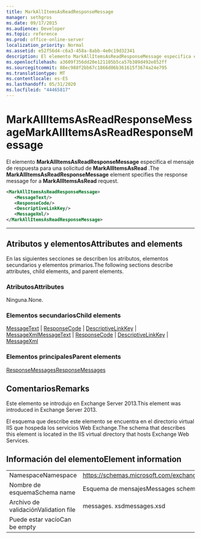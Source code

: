 ```yaml
---
title: MarkAllItemsAsReadResponseMessage
manager: sethgros
ms.date: 09/17/2015
ms.audience: Developer
ms.topic: reference
ms.prod: office-online-server
localization_priority: Normal
ms.assetid: e52f56d4-c6a3-458a-8abb-4e0c19d32341
description: El elemento MarkAllItemsAsReadResponseMessage especifica el mensaje de respuesta para una solicitud de MarkAllItemsAsRead.
ms.openlocfilehash: a3609f356dd20e121105b5ca57b389d492e852ff
ms.sourcegitcommit: 88ec988f2bb67c1866d06b361615f3674a24e795
ms.translationtype: MT
ms.contentlocale: es-ES
ms.lasthandoff: 05/31/2020
ms.locfileid: "44465817"
---
```

# <a name="markallitemsasreadresponsemessage"></a><span data-ttu-id="57acb-103">MarkAllItemsAsReadResponseMessage</span><span class="sxs-lookup"><span data-stu-id="57acb-103">MarkAllItemsAsReadResponseMessage</span></span>

<span data-ttu-id="57acb-104">El elemento **MarkAllItemsAsReadResponseMessage** especifica el mensaje de respuesta para una solicitud de **MarkAllItemsAsRead** .</span><span class="sxs-lookup"><span data-stu-id="57acb-104">The **MarkAllItemsAsReadResponseMessage** element specifies the response message for a **MarkAllItemsAsRead** request.</span></span> 
  
```XML
<MarkAllItemsAsReadResponseMessage>
   <MessageText/>
   <ResponseCode/>
   <DescriptiveLinkKey/>
   <MessageXml/>
</MarkAllItemsAsReadResponseMessage>
```

 ****
## <a name="attributes-and-elements"></a><span data-ttu-id="57acb-105">Atributos y elementos</span><span class="sxs-lookup"><span data-stu-id="57acb-105">Attributes and elements</span></span>

<span data-ttu-id="57acb-106">En las siguientes secciones se describen los atributos, elementos secundarios y elementos primarios.</span><span class="sxs-lookup"><span data-stu-id="57acb-106">The following sections describe attributes, child elements, and parent elements.</span></span>
  
### <a name="attributes"></a><span data-ttu-id="57acb-107">Atributos</span><span class="sxs-lookup"><span data-stu-id="57acb-107">Attributes</span></span>

<span data-ttu-id="57acb-108">Ninguna.</span><span class="sxs-lookup"><span data-stu-id="57acb-108">None.</span></span>
  
### <a name="child-elements"></a><span data-ttu-id="57acb-109">Elementos secundarios</span><span class="sxs-lookup"><span data-stu-id="57acb-109">Child elements</span></span>

<span data-ttu-id="57acb-110">[MessageText](messagetext.md)  |  [ResponseCode](responsecode.md)  |  [DescriptiveLinkKey](descriptivelinkkey.md)  |  [MessageXml](messagexml.md)</span><span class="sxs-lookup"><span data-stu-id="57acb-110">[MessageText](messagetext.md) | [ResponseCode](responsecode.md) | [DescriptiveLinkKey](descriptivelinkkey.md) | [MessageXml](messagexml.md)</span></span>
  
### <a name="parent-elements"></a><span data-ttu-id="57acb-111">Elementos principales</span><span class="sxs-lookup"><span data-stu-id="57acb-111">Parent elements</span></span>

[<span data-ttu-id="57acb-112">ResponseMessages</span><span class="sxs-lookup"><span data-stu-id="57acb-112">ResponseMessages</span></span>](responsemessages.md)
  
## <a name="remarks"></a><span data-ttu-id="57acb-113">Comentarios</span><span class="sxs-lookup"><span data-stu-id="57acb-113">Remarks</span></span>

<span data-ttu-id="57acb-114">Este elemento se introdujo en Exchange Server 2013.</span><span class="sxs-lookup"><span data-stu-id="57acb-114">This element was introduced in Exchange Server 2013.</span></span>
  
<span data-ttu-id="57acb-115">El esquema que describe este elemento se encuentra en el directorio virtual IIS que hospeda los servicios Web Exchange.</span><span class="sxs-lookup"><span data-stu-id="57acb-115">The schema that describes this element is located in the IIS virtual directory that hosts Exchange Web Services.</span></span>
  
## <a name="element-information"></a><span data-ttu-id="57acb-116">Información del elemento</span><span class="sxs-lookup"><span data-stu-id="57acb-116">Element information</span></span>

|||
|:-----|:-----|
|<span data-ttu-id="57acb-117">Namespace</span><span class="sxs-lookup"><span data-stu-id="57acb-117">Namespace</span></span>  <br/> |https://schemas.microsoft.com/exchange/services/2006/messages  <br/> |
|<span data-ttu-id="57acb-118">Nombre de esquema</span><span class="sxs-lookup"><span data-stu-id="57acb-118">Schema name</span></span>  <br/> |<span data-ttu-id="57acb-119">Esquema de mensajes</span><span class="sxs-lookup"><span data-stu-id="57acb-119">Messages schema</span></span>  <br/> |
|<span data-ttu-id="57acb-120">Archivo de validación</span><span class="sxs-lookup"><span data-stu-id="57acb-120">Validation file</span></span>  <br/> |<span data-ttu-id="57acb-121">messages. xsd</span><span class="sxs-lookup"><span data-stu-id="57acb-121">messages.xsd</span></span>  <br/> |
|<span data-ttu-id="57acb-122">Puede estar vacío</span><span class="sxs-lookup"><span data-stu-id="57acb-122">Can be empty</span></span>  <br/> ||
   

